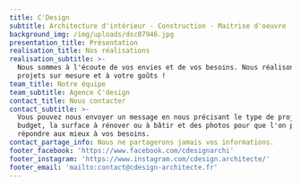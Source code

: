 ```yaml
---
title: C'Design
subtitle: Architecture d'intérieur - Construction - Maitrise d'oeuvre
background_img: /img/uploads/dsc07946.jpg
presentation_title: Présentation
realisation_title: Nos réalisations
realisation_subtitle: >-
  Nous sommes à l'écoute de vos envies et de vos besoins. Nous réalisons vos
  projets sur mesure et à votre goûts !
team_title: Notre équipe
team_subtitle: Agence C'design
contact_title: Nous contacter
contact_subtitle: >-
  Vous pouvez nous envoyer un message en nous précisant le type de projet, votre
  budget, la surface à rénover ou à bâtir et des photos pour que l'on puisse
  répondre aux mieux à vos besoins.
contact_partage_info: Nous ne partagerons jamais vos informations.
footer_facebook: 'https://www.facebook.com/cdesignarchi'
footer_instagram: 'https://www.instagram.com/cdesign.architecte/'
footer_email: 'mailto:contact@cdesign-architecte.fr'
---
```

